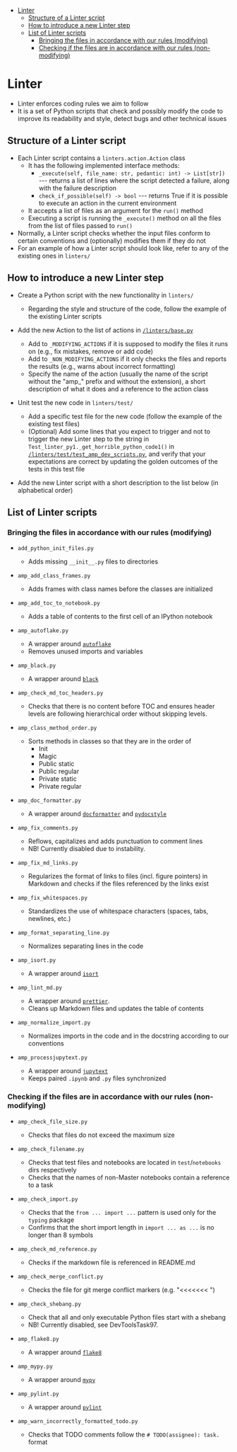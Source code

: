 <!-- toc -->

- [Linter](#linter)
  * [Structure of a Linter script](#structure-of-a-linter-script)
  * [How to introduce a new Linter step](#how-to-introduce-a-new-linter-step)
  * [List of Linter scripts](#list-of-linter-scripts)
    + [Bringing the files in accordance with our rules (modifying)](#bringing-the-files-in-accordance-with-our-rules-modifying)
    + [Checking if the files are in accordance with our rules (non-modifying)](#checking-if-the-files-are-in-accordance-with-our-rules-non-modifying)

<!-- tocstop -->

# Linter

- Linter enforces coding rules we aim to follow
- It is a set of Python scripts that check and possibly modify the code to
  improve its readability and style, detect bugs and other technical issues

## Structure of a Linter script

- Each Linter script contains a `linters.action.Action` class
  - It has the following implemented interface methods:
    - `_execute(self, file_name: str, pedantic: int) -> List[str])` --- returns
      a list of lines where the script detected a failure, along with the
      failure description
    - `check_if_possible(self) -> bool` --- returns True if it is possible to
      execute an action in the current environment
  - It accepts a list of files as an argument for the `run()` method
  - Executing a script is running the `_execute()` method on all the files from
    the list of files passed to `run()`
- Normally, a Linter script checks whether the input files conform to certain
  conventions and (optionally) modifies them if they do not
- For an example of how a Linter script should look like, refer to any of the
  existing ones in `linters/`

## How to introduce a new Linter step

- Create a Python script with the new functionality in `linters/`
  - Regarding the style and structure of the code, follow the example of the
    existing Linter scripts

- Add the new Action to the list of actions in
  [`/linters/base.py`](/linters/base.py)
  - Add to `_MODIFYING_ACTIONS` if it is supposed to modify the files it runs on
    (e.g., fix mistakes, remove or add code)
  - Add to `_NON_MODIFYING_ACTIONS` if it only checks the files and reports the
    results (e.g., warns about incorrect formatting)
  - Specify the name of the action (usually the name of the script without the
    "amp\_" prefix and without the extension), a short description of what it
    does and a reference to the action class
- Unit test the new code in `linters/test/`
  - Add a specific test file for the new code (follow the example of the
    existing test files)
  - (Optional) Add some lines that you expect to trigger and not to trigger the
    new Linter step to the string in
    `Test_linter_py1._get_horrible_python_code1()` in
    [`/linters/test/test_amp_dev_scripts.py`](/linters/test/test_amp_dev_scripts.py),
    and verify that your expectations are correct by updating the golden
    outcomes of the tests in this test file
- Add the new Linter script with a short description to the list below (in
  alphabetical order)

## List of Linter scripts

### Bringing the files in accordance with our rules (modifying)

- `add_python_init_files.py`
  - Adds missing `__init__.py` files to directories

- `amp_add_class_frames.py`
  - Adds frames with class names before the classes are initialized

- `amp_add_toc_to_notebook.py`
  - Adds a table of contents to the first cell of an IPython notebook

- `amp_autoflake.py`
  - A wrapper around [`autoflake`](https://pypi.org/project/autoflake/)
  - Removes unused imports and variables

- `amp_black.py`
  - A wrapper around [`black`](https://black.readthedocs.io)

- `amp_check_md_toc_headers.py`
  - Checks that there is no content before TOC and ensures header levels are
    following hierarchical order without skipping levels.

- `amp_class_method_order.py`
  - Sorts methods in classes so that they are in the order of
    - Init
    - Magic
    - Public static
    - Public regular
    - Private static
    - Private regular

- `amp_doc_formatter.py`
  - A wrapper around [`docformatter`](https://pypi.org/project/docformatter) and
    [`pydocstyle`](http://www.pydocstyle.org)

- `amp_fix_comments.py`
  - Reflows, capitalizes and adds punctuation to comment lines
  - NB! Currently disabled due to instability.

- `amp_fix_md_links.py`
  - Regularizes the format of links to files (incl. figure pointers) in Markdown
    and checks if the files referenced by the links exist

- `amp_fix_whitespaces.py`
  - Standardizes the use of whitespace characters (spaces, tabs, newlines, etc.)

- `amp_format_separating_line.py`
  - Normalizes separating lines in the code

- `amp_isort.py`
  - A wrapper around [`isort`](https://pycqa.github.io/isort/)

- `amp_lint_md.py`
  - A wrapper around [`prettier`](https://prettier.io/).
  - Cleans up Markdown files and updates the table of contents

- `amp_normalize_import.py`
  - Normalizes imports in the code and in the docstring according to our
    conventions

- `amp_processjupytext.py`
  - A wrapper around [`jupytext`](https://jupytext.readthedocs.io)
  - Keeps paired `.ipynb` and `.py` files synchronized

### Checking if the files are in accordance with our rules (non-modifying)

- `amp_check_file_size.py`
  - Checks that files do not exceed the maximum size

- `amp_check_filename.py`
  - Checks that test files and notebooks are located in `test`/`notebooks` dirs
    respectively
  - Checks that the names of non-Master notebooks contain a reference to a task

- `amp_check_import.py`
  - Checks that the `from ... import ...` pattern is used only for the `typing`
    package
  - Confirms that the short import length in `import ... as ...` is no longer
    than 8 symbols

- `amp_check_md_reference.py`
  - Checks if the markdown file is referenced in README.md

- `amp_check_merge_conflict.py`
  - Checks the file for git merge conflict markers (e.g. "<<<<<<< ")

- `amp_check_shebang.py`
  - Check that all and only executable Python files start with a shebang
  - NB! Currently disabled, see DevToolsTask97.

- `amp_flake8.py`
  - A wrapper around [`flake8`](https://flake8.pycqa.org/en/latest/)

- `amp_mypy.py`
  - A wrapper around [`mypy`](https://mypy.readthedocs.io/en/stable/)

- `amp_pylint.py`
  - A wrapper around [`pylint`](https://www.pylint.org/)

- `amp_warn_incorrectly_formatted_todo.py`
  - Checks that TODO comments follow the `# TODO(assignee): task.` format
